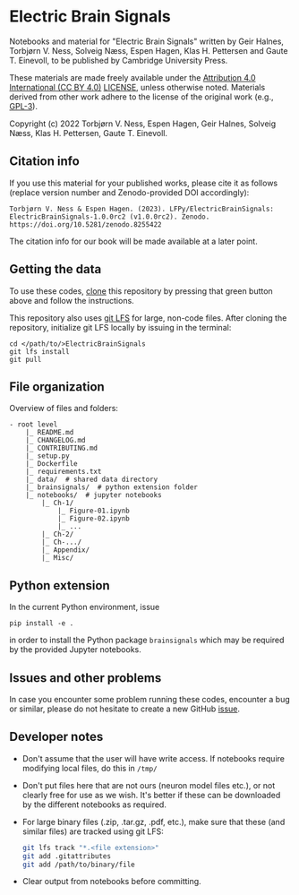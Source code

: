 # Electric Brain Signals

Notebooks and material for "Electric Brain Signals" written by
Geir Halnes, Torbjørn V. Ness, Solveig Næss, Espen Hagen, Klas H. Pettersen and Gaute T. Einevoll,
to be published by Cambridge University Press.

These materials are made freely available under the [Attribution 4.0 International (CC BY 4.0)](https://creativecommons.org/licenses/by/4.0/) [LICENSE](https://github.com/LFPy/ElectricBrainSignals/blob/main/LICENSE), unless otherwise noted.
Materials derived from other work adhere to the license of the original work (e.g., [GPL-3](https://www.gnu.org/licenses/gpl-3.0.txt)).

Copyright (c) 2022 Torbjørn V. Ness, Espen Hagen, Geir Halnes, Solveig Næss, Klas H. Pettersen, Gaute T. Einevoll.

## Citation info

If you use this material for your published works, please cite it as follows (replace version number and Zenodo-provided DOI accordingly):

```
Torbjørn V. Ness & Espen Hagen. (2023). LFPy/ElectricBrainSignals: ElectricBrainSignals-1.0.0rc2 (v1.0.0rc2). Zenodo. https://doi.org/10.5281/zenodo.8255422
```

The citation info for our book will be made available at a later point.

## Getting the data

To use these codes, [clone](https://github.com/LFPy/ElectricBrainSignals) this repository by pressing that green button above and follow the instructions.

This repository also uses [git LFS](https://git-lfs.com) for large, non-code files.
After cloning the repository, initialize git LFS locally by issuing in the terminal:

```
cd </path/to/>ElectricBrainSignals
git lfs install
git pull
```

## File organization

Overview of files and folders:

```
- root level
    |_ README.md
    |_ CHANGELOG.md
    |_ CONTRIBUTING.md
    |_ setup.py
    |_ Dockerfile
    |_ requirements.txt
    |_ data/  # shared data directory
    |_ brainsignals/  # python extension folder
    |_ notebooks/  # jupyter notebooks
        |_ Ch-1/
            |_ Figure-01.ipynb
            |_ Figure-02.ipynb
            |_ ...
        |_ Ch-2/
        |_ Ch-.../
        |_ Appendix/
        |_ Misc/
```

## Python extension

In the current Python environment, issue

```
pip install -e .
```

in order to install the Python package `brainsignals` which may be required by the provided Jupyter notebooks.

## Issues and other problems

In case you encounter some problem running these codes, encounter a bug or similar, please do not hesitate to create a new GitHub [issue](https://github.com/LFPy/ElectricBrainSignals/issues/new/choose).

## Developer notes

- Don't assume that the user will have write access. If notebooks require modifying local files, do this in `/tmp/`
- Don't put files here that are not ours (neuron model files etc.), or not clearly free for use as we wish. It's better if these can be downloaded by the different notebooks as required.
- For large binary files (.zip, .tar.gz, .pdf, etc.), make sure that these (and similar files) are tracked using git LFS:

  ``` bash
  git lfs track "*.<file extension>"
  git add .gitattributes
  git add /path/to/binary/file
  ```

- Clear output from notebooks before committing.
